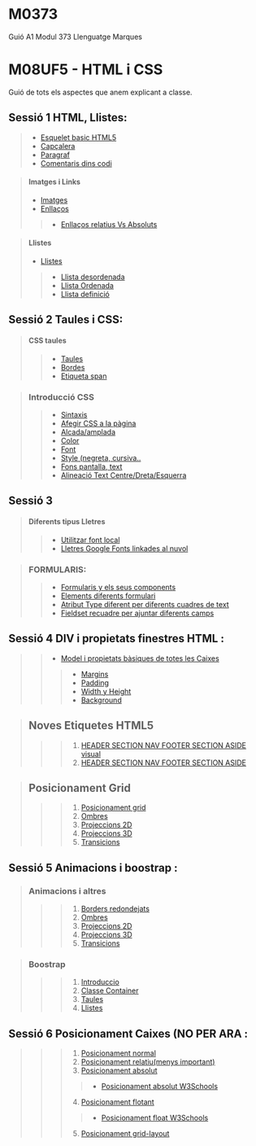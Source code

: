 # M0373
Guió A1 Modul 373 Llenguatge Marques

# M08UF5 - HTML i CSS
Guió de tots els aspectes que anem explicant a classe.

## Sessió 1 HTML, Llistes:

> * [Esquelet basic HTML5](https://www.w3schools.com/html/html_intro.asp)
> * [Capçalera](https://www.w3schools.com/html/html_headings.asp)
> * [Paragraf](https://www.w3schools.com/html/html_paragraphs.asp)
> * [Comentaris dins codi](https://www.w3schools.com/html/html_comments.asp)

> #### Imatges i Links
> * [Imatges](https://www.w3schools.com/html/html_images.asp)
> * [Enllaços](https://www.w3schools.com/html/html_links.asp)
> >   * [Enllaços relatius Vs Absoluts](http://www.elsapunts.cat/Alfabetitzaci%C3%B3/alfabetitzacio%20digital%201/Modul_4/1-08-4.html)


> #### Llistes
> * [Llistes](https://www.w3schools.com/html/html_lists.asp)
> > * [Llista desordenada](https://www.w3schools.com/html/html_lists_unordered.asp)
> > * [Llista Ordenada](https://www.w3schools.com/html/html_lists_ordered.asp)
> > * [Llista definició](https://www.w3schools.com/html/html_lists_other.asp)

## Sessió 2 Taules i CSS:

> #### CSS taules
> > * [Taules](https://www.w3schools.com/html/html_tables.asp)
> > * [Bordes](https://www.w3schools.com/css/css_border.asp)
> > * [Etiqueta span](https://www.w3schools.com/tags/tag_span.asp)

> ### Introducció CSS
> > * [Sintaxis](https://www.w3schools.com/css/css_syntax.asp)
> > * [Afegir CSS a la pàgina](https://www.w3schools.com/css/css_howto.asp)
> > * [Alcada/amplada](https://www.w3schools.com/css/css_dimension.asp)
> > * [Color](https://www.w3schools.com/css/css_colors.asp)
> > * [Font](https://www.w3schools.com/css/css_font.asp)
> > * [Style (negreta, cursiva..](https://www.w3schools.com/css/css_font_style.asp)
> > * [Fons pantalla, text](https://www.w3schools.com/css/css_background.asp)
> > * [Alineació Text Centre/Dreta/Esquerra](https://www.w3schools.com/cssref/pr_text_text-align.php)
  

     
## Sessió 3 

> #### Diferents tipus Lletres
> > * [Utilitzar font local](https://www.jose-aguilar.com/blog/como-agregar-una-fuente-a-tu-pagina-web-con-css)
> > * [Lletres Google Fonts linkades al nuvol](https://www.w3schools.com/css/css_font_google.asp)

> ### FORMULARIS:
> > * [Formularis y els seus components](https://www.w3schools.com/html/html_forms.asp)
> > * [Elements diferents formulari](https://www.w3schools.com/html/html_form_elements.asp)
> > * [Atribut Type diferent per diferents cuadres de text](https://www.w3schools.com/html/html_form_input_types.asp)
> > * [Fieldset recuadre per ajuntar diferents camps](https://www.w3schools.com/tags/tag_fieldset.asp)

## Sessió 4 DIV i propietats finestres HTML :

> > * [Model i propietats bàsiques de totes les Caixes](https://uniwebsidad.com/libros/css/capitulo-4?from=librosweb)
> > > * [Margins](https://www.w3schools.com/css/css_margin.asp)
> > > * [Padding](https://www.w3schools.com/css/css_padding.asp)
> > > * [Width y Height](https://www.w3schools.com/css/css_dimension.asp)
> > > * [Background](https://www.w3schools.com/css/css_background.asp)

> ## Noves Etiquetes HTML5
> > > 1. [HEADER SECTION NAV FOOTER SECTION ASIDE visual](https://ayudawp.com/html5-todas-las-nuevas-etiquetas/)
> > > 2. [HEADER SECTION NAV FOOTER SECTION ASIDE](https://desarrolloweb.com/articulos/nuevas-etiquetas-html5.html)

> ## Posicionament Grid
> > > 1. [Posicionament grid](https://www.w3schools.com/css/css_grid.asp)
> > > 2. [Ombres](https://www.w3schools.com/css/css3_shadows.asp)
> > > 3. [Projeccions 2D](https://www.w3schools.com/css/css3_2dtransforms.asp)
> > > 4. [Projeccions 3D](https://www.w3schools.com/css/css3_3dtransforms.asp)
> > > 5. [Transicions](https://www.w3schools.com/css/css3_transitions.asp)

## Sessió 5 Animacions i boostrap :

> ### Animacions i altres
> > > 1. [Borders redondejats](https://www.w3schools.com/css/css3_borders.asp)
> > > 2. [Ombres](https://www.w3schools.com/css/css3_shadows.asp)
> > > 3. [Projeccions 2D](https://www.w3schools.com/css/css3_2dtransforms.asp)
> > > 4. [Projeccions 3D](https://www.w3schools.com/css/css3_3dtransforms.asp)
> > > 5. [Transicions](https://www.w3schools.com/css/css3_transitions.asp)

> ### Boostrap
> > > 1. [Introduccio](https://www.w3schools.com/bootstrap5/bootstrap_get_started.php)
> > > 2. [Classe Container](https://www.w3schools.com/bootstrap5/bootstrap_containers.php)
> > > 3. [Taules](https://www.w3schools.com/bootstrap5/bootstrap_tables.php)
> > > 4. [Llistes](https://www.w3schools.com/bootstrap5/bootstrap_list_groups.php)

## Sessió 6 Posicionament Caixes (NO PER ARA :
> > > 1. [Posicionament normal](https://uniwebsidad.com/libros/css/capitulo-5/posicionamiento-normal)
> > > 2. [Posicionament relatiu(menys important)](https://uniwebsidad.com/libros/css/capitulo-5/posicionamiento-relativo)
> > > 3. [Posicionament absolut](https://uniwebsidad.com/libros/css/capitulo-5/posicionamiento-absoluto)
> > > > * [Posicionament absolut W3Schools](https://www.w3schools.com/css/css_positioning.asp)
> > > 4. [Posicionament flotant](https://uniwebsidad.com/libros/css/capitulo-5/posicionamiento-flotante)
> > > > * [Posicionament float W3Schools](https://www.w3schools.com/css/css_float.asp)
> > > 5. [Posicionament grid-layout](https://www.w3schools.com/css/css_grid.asp)

